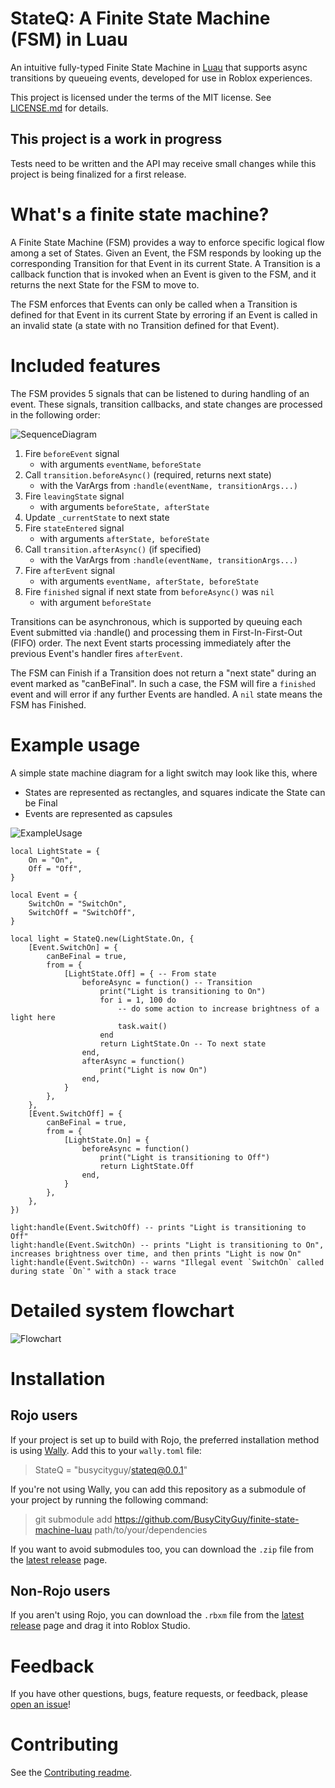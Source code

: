 # StateQ: A Finite State Machine (FSM) in Luau

An intuitive fully-typed Finite State Machine in [Luau](https://luau-lang.org/) that supports async transitions by queueing events, developed for use in Roblox experiences.

This project is licensed under the terms of the MIT license. See [LICENSE.md](https://github.com/busycityguy/finite-state-machine-luau/blob/main/LICENSE.md) for details.

## This project is a work in progress

Tests need to be written and the API may receive small changes while this project is being finalized for a first release.

# What's a finite state machine?

A Finite State Machine (FSM) provides a way to enforce specific logical flow among a set of States. Given an Event, the FSM responds by looking up the corresponding Transition for that Event in its current State. A Transition is a callback function that is invoked when an Event is given to the FSM, and it returns the next State for the FSM to move to.

The FSM enforces that Events can only be called when a Transition is defined for that Event in its current State
by erroring if an Event is called in an invalid state (a state with no Transition defined for that Event).

# Included features

The FSM provides 5 signals that can be listened to during handling of an event.
These signals, transition callbacks, and state changes are processed in the following order:

![SequenceDiagram](https://github.com/BusyCityGuy/finite-state-machine-luau/assets/55513323/9ace09e3-a16e-474b-83ca-aac91cd69492)

1. Fire `beforeEvent` signal
   - with arguments `eventName`, `beforeState`
1. Call `transition.beforeAsync()` (required, returns next state)
   - with the VarArgs from `:handle(eventName, transitionArgs...)`
1. Fire `leavingState` signal
   - with arguments `beforeState, afterState`
1. Update `_currentState` to next state
1. Fire `stateEntered` signal
   - with arguments `afterState, beforeState`
1. Call `transition.afterAsync()` (if specified)
   - with the VarArgs from `:handle(eventName, transitionArgs...)`
1. Fire `afterEvent` signal
   - with arguments `eventName, afterState, beforeState`
1. Fire `finished` signal if next state from `beforeAsync()` was `nil`
   - with argument `beforeState`

Transitions can be asynchronous, which is supported by queuing each Event submitted via :handle() and processing them in First-In-First-Out (FIFO) order. The next Event starts processing immediately after the previous Event's handler fires `afterEvent`.

The FSM can Finish if a Transition does not return a "next state" during an event marked as "canBeFinal".
In such a case, the FSM will fire a `finished` event and will error if any further Events are handled.
A `nil` state means the FSM has Finished.

# Example usage

A simple state machine diagram for a light switch may look like this, where

- States are represented as rectangles, and squares indicate the State can be Final
- Events are represented as capsules

![ExampleUsage](https://github.com/BusyCityGuy/finite-state-machine-luau/assets/55513323/3d5b2118-91ea-4427-ac2d-688fb0094d1f)

```luau
local LightState = {
	On = "On",
	Off = "Off",
}

local Event = {
	SwitchOn = "SwitchOn",
	SwitchOff = "SwitchOff",
}

local light = StateQ.new(LightState.On, {
	[Event.SwitchOn] = {
		canBeFinal = true,
		from = {
			[LightState.Off] = { -- From state
				beforeAsync = function() -- Transition
					print("Light is transitioning to On")
					for i = 1, 100 do
						-- do some action to increase brightness of a light here
						task.wait()
					end
					return LightState.On -- To next state
				end,
				afterAsync = function()
					print("Light is now On")
				end,
			}
		},
	},
	[Event.SwitchOff] = {
		canBeFinal = true,
		from = {
			[LightState.On] = {
				beforeAsync = function()
					print("Light is transitioning to Off")
					return LightState.Off
				end,
			}
		},
	},
})

light:handle(Event.SwitchOff) -- prints "Light is transitioning to Off"
light:handle(Event.SwitchOn) -- prints "Light is transitioning to On", increases brightness over time, and then prints "Light is now On"
light:handle(Event.SwitchOn) -- warns "Illegal event `SwitchOn` called during state `On`" with a stack trace
```

# Detailed system flowchart

![Flowchart](https://github.com/BusyCityGuy/finite-state-machine-luau/assets/55513323/5b3a5c8f-fd42-4021-b3a8-6da1256644d8)

# Installation

## Rojo users

If your project is set up to build with Rojo, the preferred installation method is using [Wally](https://wally.run/). Add this to your `wally.toml` file:
> StateQ = "busycityguy/stateq@0.0.1"

If you're not using Wally, you can add this repository as a submodule of your project by running the following command:

> git submodule add https://github.com/BusyCityGuy/finite-state-machine-luau path/to/your/dependencies

If you want to avoid submodules too, you can download the `.zip` file from the [latest release](https://github.com/BusyCityGuy/finite-state-machine-luau/releases/latest) page.

## Non-Rojo users

If you aren't using Rojo, you can download the `.rbxm` file from the [latest release](https://github.com/BusyCityGuy/finite-state-machine-luau/releases/latest) page and drag it into Roblox Studio.

# Feedback

If you have other questions, bugs, feature requests, or feedback, please [open an issue](https://github.com/BusyCityGuy/finite-state-machine-luau/issues)!

# Contributing

See the [Contributing readme](CONTRIBUTING.md).
